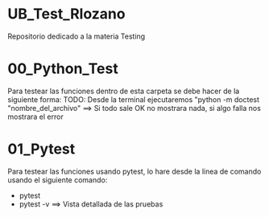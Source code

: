 # UB_Test_Rlozano
Repositorio dedicado a la materia Testing

# 00_Python_Test
Para testear las funciones dentro de esta carpeta se debe hacer de la siguiente forma:
TODO: Desde la terminal ejecutaremos "python -m doctest "nombre_del_archivo"   ==> Si todo sale OK no mostrara nada, si algo falla nos mostrara el error


# 01_Pytest
Para testear las funciones usando pytest, lo hare desde la linea de comando usando el siguiente comando:
- pytest
- pytest -v ==> Vista detallada de las pruebas
